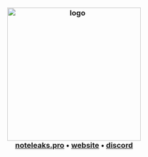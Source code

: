 <div align="center">
	<h3>
		<picture>
			<source media="(prefers-color-scheme: dark)" srcset="https://media.discordapp.net/attachments/1177622366478667786/1177980583591297074/New_Project_3.png?ex=65747ae8&is=656205e8&hm=468ddf91a882e12c700ab839f445b910032c58592654a7f1336fa3fd00faf443&=&format=webp&width=1193&height=671">
			<source media="(prefers-color-scheme: light)" srcset="https://media.discordapp.net/attachments/1177622366478667786/1177980583591297074/New_Project_3.png?ex=65747ae8&is=656205e8&hm=468ddf91a882e12c700ab839f445b910032c58592654a7f1336fa3fd00faf443&=&format=webp&width=1193&height=671">
			<img alt="logo" src="https://i.imgur.com/sxR2H0t.png" width="300px">
		</picture>
		<br>
		<a href="https://noteleaks.pro/">noteleaks.pro</a> •
		<a href="https://noteleaks.pro/">website</a> •
		<a href="https://discord.gg/5HW7j7EjQx">discord</a>
	</h3>
</div>
